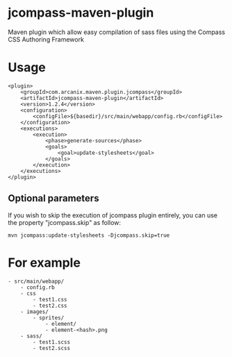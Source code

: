 jcompass-maven-plugin
=====================

Maven plugin which allow easy compilation of sass files using the Compass CSS Authoring Framework

# Usage

    <plugin>
        <groupId>com.arcanix.maven.plugin.jcompass</groupId>
        <artifactId>jcompass-maven-plugin</artifactId>
        <version>1.2.4</version>
        <configuration>
            <configFile>${basedir}/src/main/webapp/config.rb</configFile>
        </configuration>
        <executions>
            <execution>
                <phase>generate-sources</phase>
                <goals>
                    <goal>update-stylesheets</goal>
                </goals>
            </execution>
        </executions>
    </plugin>

## Optional parameters

If you wish to skip the execution of jcompass plugin entirely, you can use the property "jcompass.skip" as follow:

    mvn jcompass:update-stylesheets -Djcompass.skip=true

# For example

    - src/main/webapp/
        - config.rb
        - css
            - test1.css
            - test2.css
        - images/
            - sprites/
                - element/
                - element-<hash>.png
        - sass/
            - test1.scss
            - test2.scss
